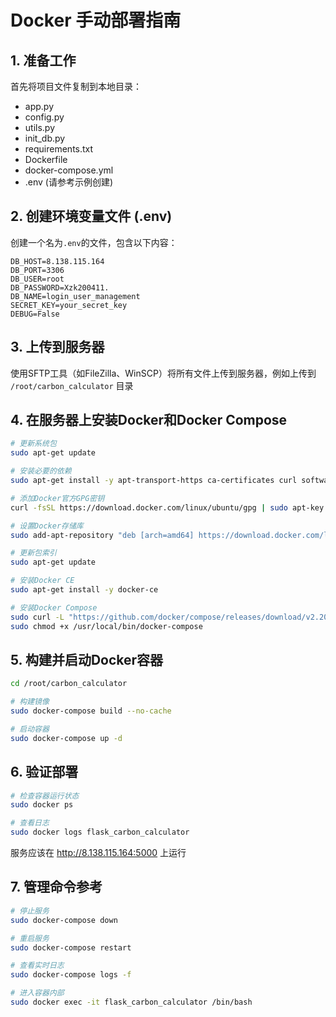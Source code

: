 # Docker 手动部署指南

## 1. 准备工作

首先将项目文件复制到本地目录：
- app.py
- config.py
- utils.py
- init_db.py
- requirements.txt
- Dockerfile
- docker-compose.yml
- .env (请参考示例创建)

## 2. 创建环境变量文件 (.env)

创建一个名为`.env`的文件，包含以下内容：

```
DB_HOST=8.138.115.164
DB_PORT=3306
DB_USER=root
DB_PASSWORD=Xzk200411.
DB_NAME=login_user_management
SECRET_KEY=your_secret_key
DEBUG=False
```

## 3. 上传到服务器

使用SFTP工具（如FileZilla、WinSCP）将所有文件上传到服务器，例如上传到 `/root/carbon_calculator` 目录

## 4. 在服务器上安装Docker和Docker Compose

```bash
# 更新系统包
sudo apt-get update

# 安装必要的依赖
sudo apt-get install -y apt-transport-https ca-certificates curl software-properties-common

# 添加Docker官方GPG密钥
curl -fsSL https://download.docker.com/linux/ubuntu/gpg | sudo apt-key add -

# 设置Docker存储库
sudo add-apt-repository "deb [arch=amd64] https://download.docker.com/linux/ubuntu $(lsb_release -cs) stable"

# 更新包索引
sudo apt-get update

# 安装Docker CE
sudo apt-get install -y docker-ce

# 安装Docker Compose
sudo curl -L "https://github.com/docker/compose/releases/download/v2.20.0/docker-compose-linux-x86_64" -o /usr/local/bin/docker-compose
sudo chmod +x /usr/local/bin/docker-compose
```

## 5. 构建并启动Docker容器

```bash
cd /root/carbon_calculator

# 构建镜像
sudo docker-compose build --no-cache

# 启动容器
sudo docker-compose up -d
```

## 6. 验证部署

```bash
# 检查容器运行状态
sudo docker ps

# 查看日志
sudo docker logs flask_carbon_calculator
```

服务应该在 http://8.138.115.164:5000 上运行

## 7. 管理命令参考

```bash
# 停止服务
sudo docker-compose down

# 重启服务
sudo docker-compose restart

# 查看实时日志
sudo docker-compose logs -f

# 进入容器内部
sudo docker exec -it flask_carbon_calculator /bin/bash
``` 